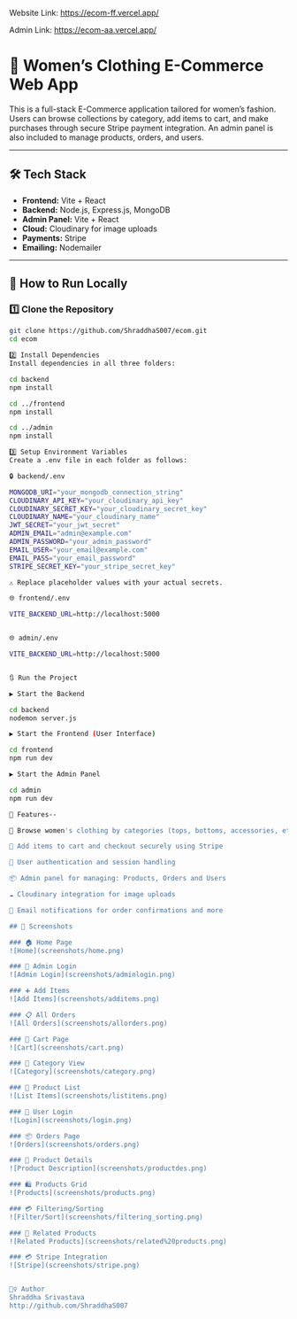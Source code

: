 


Website Link:
https://ecom-ff.vercel.app/

Admin Link:
https://ecom-aa.vercel.app/


# 👗 Women’s Clothing E-Commerce Web App

This is a full-stack E-Commerce application tailored for women’s fashion. Users can browse collections by category, add items to cart, and make purchases through secure Stripe payment integration. An admin panel is also included to manage products, orders, and users.

---

## 🛠️ Tech Stack

- **Frontend:** Vite + React
- **Backend:** Node.js, Express.js, MongoDB
- **Admin Panel:** Vite + React
- **Cloud:** Cloudinary for image uploads
- **Payments:** Stripe
- **Emailing:** Nodemailer

---

## 🚀 How to Run Locally

### 1️⃣ Clone the Repository

```bash
git clone https://github.com/ShraddhaS007/ecom.git
cd ecom

2️⃣ Install Dependencies
Install dependencies in all three folders:

cd backend
npm install

cd ../frontend
npm install

cd ../admin
npm install

3️⃣ Setup Environment Variables
Create a .env file in each folder as follows:

🔒 backend/.env

MONGODB_URI="your_mongodb_connection_string"
CLOUDINARY_API_KEY="your_cloudinary_api_key"
CLOUDINARY_SECRET_KEY="your_cloudinary_secret_key"
CLOUDINARY_NAME="your_cloudinary_name"
JWT_SECRET="your_jwt_secret"
ADMIN_EMAIL="admin@example.com"
ADMIN_PASSWORD="your_admin_password"
EMAIL_USER="your_email@example.com"
EMAIL_PASS="your_email_password"
STRIPE_SECRET_KEY="your_stripe_secret_key"

⚠️ Replace placeholder values with your actual secrets.

🌐 frontend/.env

VITE_BACKEND_URL=http://localhost:5000


🌐 admin/.env

VITE_BACKEND_URL=http://localhost:5000


🔃 Run the Project

▶️ Start the Backend

cd backend
nodemon server.js

▶️ Start the Frontend (User Interface)

cd frontend
npm run dev

▶️ Start the Admin Panel

cd admin
npm run dev

🎯 Features--

👗 Browse women's clothing by categories (tops, bottoms, accessories, etc.)

🛒 Add items to cart and checkout securely using Stripe

🔐 User authentication and session handling

📦 Admin panel for managing: Products, Orders and Users

☁️ Cloudinary integration for image uploads

📧 Email notifications for order confirmations and more

## 📸 Screenshots

### 🏠 Home Page
![Home](screenshots/home.png)

### 🔐 Admin Login
![Admin Login](screenshots/adminlogin.png)

### ➕ Add Items
![Add Items](screenshots/additems.png)

### 📋 All Orders
![All Orders](screenshots/allorders.png)

### 🛒 Cart Page
![Cart](screenshots/cart.png)

### 📂 Category View
![Category](screenshots/category.png)

### 📄 Product List
![List Items](screenshots/listitems.png)

### 🔑 User Login
![Login](screenshots/login.png)

### 📦 Orders Page
![Orders](screenshots/orders.png)

### 📃 Product Details
![Product Description](screenshots/productdes.png)

### 🛍️ Products Grid
![Products](screenshots/products.png)

### 💳 Filtering/Sorting
![Filter/Sort](screenshots/filtering_sorting.png)

### 🔗 Related Products
![Related Products](screenshots/related%20products.png)

### 💳 Stripe Integration
![Stripe](screenshots/stripe.png)


🙋‍♀️ Author
Shraddha Srivastava
http://github.com/ShraddhaS007